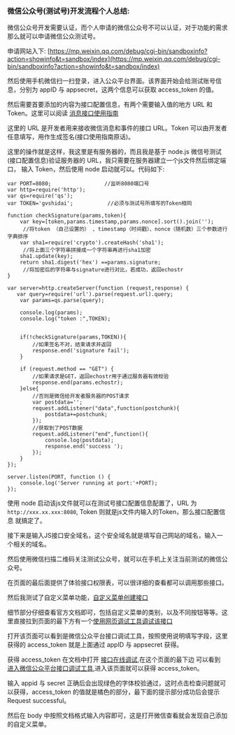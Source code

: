 ### 微信公众号(测试号)开发流程个人总结:

微信公众号开发需要认证，而个人申请的微信公众号不可以认证，对于功能的需求那么就可以申请微信公众测试号。

申请网站入下: [https://mp.weixin.qq.com/debug/cgi-bin/sandboxinfo?action=showinfo&t=sandbox/index](https://mp.weixin.qq.com/debug/cgi-bin/sandboxinfo?action=showinfo&t=sandbox/index)

然后使用手机微信扫一扫登录，进入公众平台界面。该界面开始会给测试账号信息，分别为 appID 与 appsecret，这两个信息可以获取 access_token 的值。

然后需要首要添加的内容为接口配置信息，有两个需要输入值的地方 URL 和 Token。这里可以阅读 [消息接口使用指南](https://mp.weixin.qq.com/wiki?t=resource/res_main&id=mp1421135319)

这里的 URL 是开发者用来接收微信消息和事件的接口 URL。Token 可以由开发者任意填写，用作生成签名(接口使用指南原话)。

这里的操作就是这样，我这里是有服务器的，而且我是基于 node.js 微信号测试(接口配置信息)验证服务器的 URL，我只需要在服务器建立一个js文件然后绑定端口，
输入 Token，然后使用 node 启动就可以。代码如下:
```
var PORT=8080;                 //监听8080端口号
var http=require('http');  
var qs=require('qs');
var TOKEN='gvshidai';           //必须与测试号所填写的Token相同

function checkSignature(params,token){
    var key=[token,params.timestamp,params.nonce].sort().join(''); 
     //将token （自己设置的） 、timestamp（时间戳）、nonce（随机数）三个参数进行字典排序
    var sha1=require('crypto').createHash('sha1');
     //将上面三个字符串拼接成一个字符串再进行sha1加密
    sha1.update(key);
    return sha1.digest('hex') ==params.signature;
     //将加密后的字符串与signature进行对比，若成功，返回echostr
}

var server=http.createServer(function (request,response) {
   var query=require('url').parse(request.url).query;
    var params=qs.parse(query);

    console.log(params);
    console.log("token :",TOKEN);


    if(!checkSignature(params,TOKEN)){
        //如果签名不对，结束请求并返回
        response.end('signature fail');
    }

    if (request.method == "GET") {
        //如果请求是GET，返回echostr用于通过服务器有效校验
        response.end(params.echostr);
    }else{
        //否则是微信给开发者服务器的POST请求
        var postdata='';
        request.addListener("data",function(postchunk){
            postdata+=postchunk;
        });
        //获取到了POST数据
        request.addListener("end",function(){
            console.log(postdata);
            response.end('success ');
        });
    }
});

server.listen(PORT, function () {
    console.log('Server running at port:'+PORT);
});
```
使用 node 启动该js文件就可以在测试号接口配置信息配置了，URL 为 ```http://xxx.xx.xxx:8080```, Token 则就是js文件内输入的Token，那么接口配置信息
就搞定了。

接下来是输入JS接口安全域名，这个安全域名就是填写自己网站的域名，输入一个相关的域名。

然后使用微信扫描二维码关注测试公众号，就可以在手机上关注当前测试的微信公众号。

在页面的最后面提供了体验接口权限表，可以很详细的查看都可以调用那些接口。

然后我测试了自定义菜单功能，[自定义菜单创建接口](https://mp.weixin.qq.com/wiki?t=resource/res_main&id=mp1421141013)

细节部分仔细查看官方文档即可，包括自定义菜单的类别，以及不同按钮等等。这里直接拉到页面的最下方有一个[使用网页调试工具调试该接口](https://mp.weixin.qq.com/debug/cgi-bin/apiinfo?t=index&type=%E8%87%AA%E5%AE%9A%E4%B9%89%E8%8F%9C%E5%8D%95&form=%E8%87%AA%E5%AE%9A%E4%B9%89%E8%8F%9C%E5%8D%95%E5%88%9B%E5%BB%BA%E6%8E%A5%E5%8F%A3%20/menu/create)

打开该页面可以看到是微信公众平台接口调试工具，按照使用说明填写字段，这里获得的 access_token 就是上面通过 appID 与 appsecret 获得。

获得 access_token 在文档中打开 [接口在线调试](https://mp.weixin.qq.com/wiki?t=resource/res_main&id=mp1421137524),在这个页面的最下边
可以看到 [进入微信公众平台接口调试工具](https://mp.weixin.qq.com/debug/),进入该页面就可以获得 access_token。

输入 appid 与 secret 正确后会出现绿色的字体校验通过，这时点击检查问题就可以获得，access_token 的值就是橘色的部分，最下面的提示部分成功后会提示
Request successful。

然后在 body 中按照文档格式输入内容即可，这是打开微信查看就会发现自己添加的自定义菜单。






